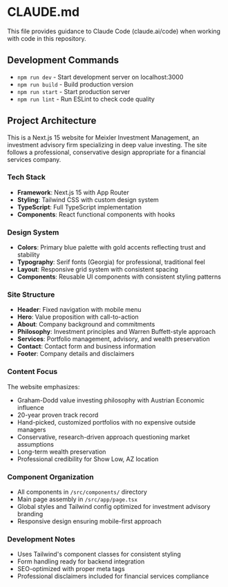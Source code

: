 # CLAUDE.md

This file provides guidance to Claude Code (claude.ai/code) when working with code in this repository.

## Development Commands

- `npm run dev` - Start development server on localhost:3000
- `npm run build` - Build production version
- `npm run start` - Start production server
- `npm run lint` - Run ESLint to check code quality

## Project Architecture

This is a Next.js 15 website for Meixler Investment Management, an investment advisory firm specializing in deep value investing. The site follows a professional, conservative design appropriate for a financial services company.

### Tech Stack
- **Framework**: Next.js 15 with App Router
- **Styling**: Tailwind CSS with custom design system
- **TypeScript**: Full TypeScript implementation
- **Components**: React functional components with hooks

### Design System
- **Colors**: Primary blue palette with gold accents reflecting trust and stability
- **Typography**: Serif fonts (Georgia) for professional, traditional feel
- **Layout**: Responsive grid system with consistent spacing
- **Components**: Reusable UI components with consistent styling patterns

### Site Structure
- **Header**: Fixed navigation with mobile menu
- **Hero**: Value proposition with call-to-action
- **About**: Company background and commitments  
- **Philosophy**: Investment principles and Warren Buffett-style approach
- **Services**: Portfolio management, advisory, and wealth preservation
- **Contact**: Contact form and business information
- **Footer**: Company details and disclaimers

### Content Focus
The website emphasizes:
- Graham-Dodd value investing philosophy with Austrian Economic influence
- 20-year proven track record
- Hand-picked, customized portfolios with no expensive outside managers
- Conservative, research-driven approach questioning market assumptions
- Long-term wealth preservation
- Professional credibility for Show Low, AZ location

### Component Organization
- All components in `/src/components/` directory
- Main page assembly in `/src/app/page.tsx`
- Global styles and Tailwind config optimized for investment advisory branding
- Responsive design ensuring mobile-first approach

### Development Notes
- Uses Tailwind's component classes for consistent styling
- Form handling ready for backend integration
- SEO-optimized with proper meta tags
- Professional disclaimers included for financial services compliance